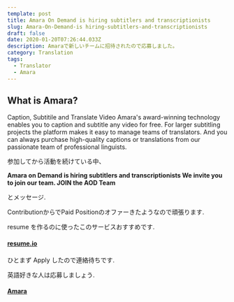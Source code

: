 ```yaml
---
template: post
title: Amara On Demand is hiring subtitlers and transcriptionists
slug: Amara-On-Demand-is hiring-subtitlers-and-transcriptionists
draft: false
date: 2020-01-20T07:26:44.033Z
description: Amaraで新しいチームに招待されたので応募しました。
category: Translation
tags:
  - Translator
  - Amara
---
```

## What is Amara?
Caption, Subtitile and Translate Video
Amara's award-winning technology enables you to caption and subtitle any video for free. For larger subtitling projects the platform makes it easy to manage teams of translators. And you can always purchase high-quality captions or translations from our passionate team of professional linguists.

参加してから活動を続けている中、

**Amara on Demand is hiring subtitlers and transcriptionists We invite you to join our team. JOIN the AOD Team**

とメッセージ.

ContributionからでPaid Positionのオファーきたようなので頑張ります.

resume を作るのに使ったこのサービスおすすめです.

#### [resume.io](https://resume.io/)

ひとまず Apply したので連絡待ちです.

英語好きな人は応募しましょう. 

#### [Amara](https://amara.org/ja/)
